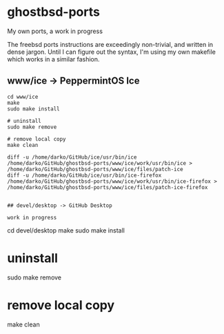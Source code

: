 # ghostbsd-ports

My own ports, a work in progress

The freebsd ports instructions are exceedingly non-trivial, and written in dense jargon.
Until I can figure out the syntax, I'm using my own makefile which works in a similar fashion.

## www/ice -> PeppermintOS Ice

```
cd www/ice
make
sudo make install

# uninstall
sudo make remove

# remove local copy
make clean

```

```
diff -u /home/darko/GitHub/ice/usr/bin/ice /home/darko/GitHub/ghostbsd-ports/www/ice/work/usr/bin/ice > /home/darko/GitHub/ghostbsd-ports/www/ice/files/patch-ice
diff -u /home/darko/GitHub/ice/usr/bin/ice-firefox /home/darko/GitHub/ghostbsd-ports/www/ice/work/usr/bin/ice-firefox > /home/darko/GitHub/ghostbsd-ports/www/ice/files/patch-ice-firefox

```

```

## devel/desktop -> GitHub Desktop

work in progress

```
cd devel/desktop
make
sudo make install

# uninstall
sudo make remove

# remove local copy
make clean

```
